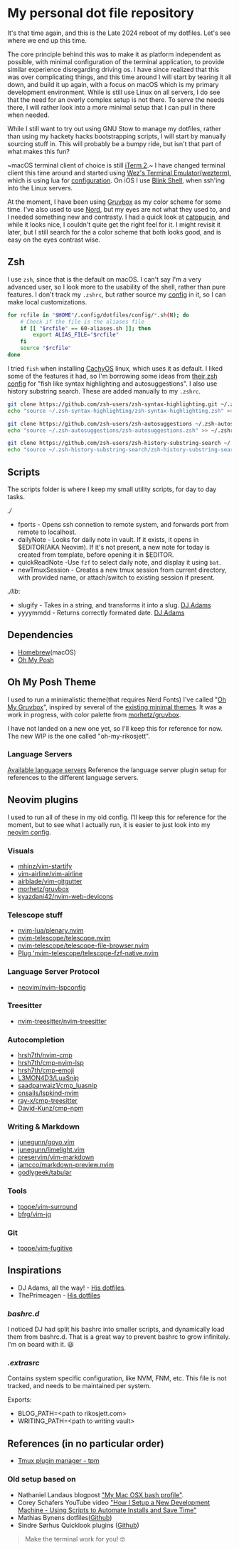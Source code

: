# My personal dot file repository

It's that time again, and this is the Late 2024 reboot of my dotfiles. Let's see where we end up this time.

The core principle behind this was to make it as platform independent as possible, with minimal configuration of the terminal application, to provide similar experience disregarding driving os. I have since realized that this was over complicating things, and this time around I will start by tearing it all down, and build it up again, with a focus on macOS which is my primary development environment. While is still use Linux on all servers, I do see that the need for an overly complex setup is not there. To serve the needs there, I will rather look into a more minimal setup that I can pull in there when needed.

While I still want to try out using GNU Stow to manage my dotfiles, rather than using my hackety hacks bootstrapping scripts, I will start by manually sourcing stuff in. This will probably be a bumpy ride, but isn't that part of what makes this fun?

~macOS terminal client of choice is still [iTerm 2](https://iterm2.com).~
I have changed terminal client this time around and started using [Wez's Terminal Emulator(wezterm)](https://wezfurlong.org/wezterm/), which is using lua for [configuration](./wezterm).
On iOS I use [Blink Shell](https://blink.sh), when ssh'ing into the Linux servers.

At the moment, I have been using [Gruvbox](https://github.com/morhetz/gruvbox) as my color scheme for some time. I've also used to use [Nord](https://www.nordtheme.com/), but my eyes are not what they used to, and I needed something new and contrasty. I had a quick look at [catppucin](https://catppuccin.com), and while it looks nice, I couldn't quite get the right feel for it. I might revisit it later, but I still search for the a color scheme that both looks good, and is easy on the eyes contrast wise.

## Zsh
I use `zsh`, since that is the default on macOS. I can't say I'm a very advanced user, so I look more to the usability of the shell, rather than pure features. I don't track my `.zshrc`, but rather source my [config](./config) in it, so I can make local customizations.

```bash
for rcfile in "$HOME"/.config/dotfiles/config/*.sh(N); do
    # Check if the file is the aliases file
    if [[ "$rcfile" == 60-aliases.sh ]]; then
        export ALIAS_FILE="$rcfile"
    fi
    source "$rcfile"
done
```

I tried `fish` when installing [CachyOS](https://cachyos.org) linux, which uses it as default. I liked some of the features it had, so I'm borrowing some ideas from [their zsh config](https://github.com/CachyOS/cachyos-zsh-config/blob/master/cachyos-config.zsh) for "fish like syntax highlighting and autosuggestions". I also use history substring search. These are added manually to my `.zshrc`.


```bash
git clone https://github.com/zsh-users/zsh-syntax-highlighting.git ~/.zsh-syntax-highlighting
echo "source ~/.zsh-syntax-highlighting/zsh-syntax-highlighting.zsh" >> ~/.zshrc
```
```bash
git clone https://github.com/zsh-users/zsh-autosuggestions ~/.zsh-autosuggestions
echo "source ~/.zsh-autosuggestions/zsh-autosuggestions.zsh" >> ~/.zshrc
```
```bash
git clone https://github.com/zsh-users/zsh-history-substring-search ~/.zsh-history-substring-search
echo "source ~/.zsh-history-substring-search/zsh-history-substring-search.zsh" >> ~/.zshrc
```
## Scripts

The scripts folder is where I keep my small utility scripts, for day to day tasks.

_./_
- fports - Opens ssh connetion to remote system, and forwards port from remote to localhost.
- dailyNote - Looks for daily note in vault. If it exists, it opens in $EDITOR(AKA Neovim). If it's not present, a new note for today is created from template, before opening it in $EDITOR.
- quickReadNote -Use `fzf` to select daily note, and display it using `bat`.
- newTmuxSession - Creates a new tmux session from current directory, with provided name, or attach/switch to existing session if present.

_./lib_:
- slugify - Takes in a string, and transforms it into a slug. [DJ Adams](https://github.com/qmacro/dotfiles/blob/main/scripts/lib/slugify)
- yyyymmdd - Returns correctly formated date. [DJ Adams](https://github.com/qmacro/dotfiles/blob/main/scripts/lib/yyyymmdd)

## Dependencies
- [Homebrew](https://brew.sh/)(macOS)
- [Oh My Posh](https://ohmyposh.dev/)

## Oh My Posh Theme
I used to run a minimalistic theme(that requires Nerd Fonts) I've called "[Oh My Gruvbox](./oh-my-posh)", inspired by several of the [existing minimal themes](https://ohmyposh.dev/docs/themes). It was a work in progress, with color palette from [morhetz/gruvbox](https://github.com/morhetz/gruvbox).

I have not landed on a new one yet, so I'll keep this for reference for now. The new WIP is the one called "oh-my-rikosjett".

### Language Servers
[Available language servers](https://github.com/neovim/nvim-lspconfig/blob/master/doc/server_configurations.md)
Reference the language server plugin setup for references to the different language servers.

## Neovim plugins

I used to run all of these in my old config. I'll keep this for reference for the moment, but to see what I actually run, it is easier to just look into my [neovim config](./nvim/lua/config).
### Visuals
- [mhinz/vim-startify](https://github.com/mhinz/vim-startify)
- [vim-airline/vim-airline](https://github.com/vim-airline/vim-airline)
- [airblade/vim-gitgutter](https://github.com/airblade/vim-gitgutter)
- [morhetz/gruvbox](https://github.com/morhetz/gruvbox)
- [kyazdani42/nvim-web-devicons](https://github.com/kyazdani42/nvim-web-devicons)

### Telescope stuff
- [nvim-lua/plenary.nvim](https://github.com/nvim-lua/plenary.nvim)
- [nvim-telescope/telescope.nvim](https://github.com/nvim-telescope/telescope.nvim)
- [nvim-telescope/telescope-file-browser.nvim](https://github.com/nvim-telescope/telescope-file-browser.nvim)
- [Plug 'nvim-telescope/telescope-fzf-native.nvim](https://github.com/nvim-telescope/telescope-fzf-native.nvim)

### Language Server Protocol
- [neovim/nvim-lspconfig](https://github.com/neovim/nvim-lspconfig)

### Treesitter
- [nvim-treesitter/nvim-treesitter](https://github.com/nvim-treesitter/nvim-treesitter)

### Autocompletion
- [hrsh7th/nvim-cmp](https://github.com/hrsh7th/nvim-cmp)
- [hrsh7th/cmp-nvim-lsp](https://github.com/hrsh7th/cmp-nvim-lsp)
- [hrsh7th/cmp-emoji](https://github.com/hrsh7th/cmp-emoji)
- [L3MON4D3/LuaSnip](https://github.com/L3MON4D3/LuaSnip)
- [saadparwaiz1/cmp_luasnip](https://github.com/saadparwaiz1/cmp_luasnip)
- [onsails/lspkind-nvim](https://github.com/onsails/lspkind-nvim)
- [ray-x/cmp-treesitter](https://github.com/ray-x/cmp-treesitter)
- [David-Kunz/cmp-npm](https://github.com/David-Kunz/cmp-npm)

### Writing & Markdown
- [junegunn/goyo.vim](https://github.com/junegunn/goyo.vim)
- [junegunn/limelight.vim](https://github.com/junegunn/limelight.vim)
- [preservim/vim-markdown](https://github.com/preservim/vim-markdown)
- [iamcco/markdown-preview.nvim](https://github.com/iamcco/markdown-preview.nvim)
- [godlygeek/tabular](https://github.com/godlygeek/tabular)

### Tools
- [tpope/vim-surround](https://github.com/tpope/vim-surround])
- [bfrg/vim-jq](https://github.com/bfrg/vim-jq)

### Git
- [tpope/vim-fugitive](https://github.com/tpope/vim-fugitive])

## Inspirations

- DJ Adams, all the way! - [His dotfiles](https://github.com/qmacro/dotfiles).
- ThePrimeagen - [His dotfiles](https://github.com/ThePrimeagen/.dotfiles)

### _bashrc.d_

I noticed DJ had split his bashrc into smaller scripts, and dynamically load them from bashrc.d. That is a great way to prevent bashrc to grow infinitely. I'm on board with it.  😃

### _.extrasrc_

Contains system specific configuration, like NVM, FNM, etc. This file is not tracked, and needs to be maintained per system.

Exports:
- BLOG_PATH=\<path to rikosjett.com\>
- WRITING_PATH=\<path to writing vault\>

## References (in no particular order)

- [Tmux plugin manager - tpm](https://github.com/tmux-plugins/tpm)

### Old setup based on

- Nathaniel Landaus blogpost ["My Mac OSX bash profile"](https://natelandau.com/my-mac-osx-bash_profile/).
- Corey Schafers YouTube video ["How I Setup a New Development Machine - Using Scripts to Automate Installs and Save Time"](https://www.youtube.com/watch?v=kIdiWut8eD8)
- Mathias Bynens dotfiles([Github](https://github.com/mathiasbynens/dotfiles))
- Sindre Sørhus Quicklook plugins ([Github](https://github.com/sindresorhus/quick-look-plugins))

> Make the terminal work for you! 🤓
